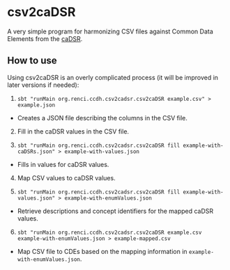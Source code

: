 # csv2caDSR

A very simple program for harmonizing CSV files against
Common Data Elements from the [caDSR](https://datascience.cancer.gov/resources/metadata).

## How to use

Using csv2caDSR is an overly complicated process (it will be improved in later versions if needed):

1. `sbt "runMain org.renci.ccdh.csv2cadsr.csv2caDSR example.csv" > example.json`
  - Creates a JSON file describing the columns in the CSV file.

2. Fill in the caDSR values in the CSV file.

3. `sbt "runMain org.renci.ccdh.csv2cadsr.csv2caDSR fill example-with-caDSRs.json" > example-with-values.json`
  - Fills in values for caDSR values.

4. Map CSV values to caDSR values.

5. `sbt "runMain org.renci.ccdh.csv2cadsr.csv2caDSR fill example-with-values.json" > example-with-enumValues.json`
  - Retrieve descriptions and concept identifiers for the mapped caDSR values.

6. `sbt "runMain org.renci.ccdh.csv2cadsr.csv2caDSR example.csv example-with-enumValues.json > example-mapped.csv`
  - Map CSV file to CDEs based on the mapping information in `example-with-enumValues.json`.
